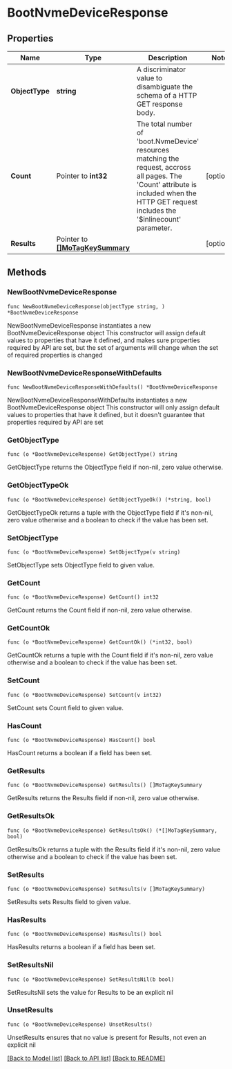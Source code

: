 # BootNvmeDeviceResponse

## Properties

Name | Type | Description | Notes
------------ | ------------- | ------------- | -------------
**ObjectType** | **string** | A discriminator value to disambiguate the schema of a HTTP GET response body. | 
**Count** | Pointer to **int32** | The total number of &#39;boot.NvmeDevice&#39; resources matching the request, accross all pages. The &#39;Count&#39; attribute is included when the HTTP GET request includes the &#39;$inlinecount&#39; parameter. | [optional] 
**Results** | Pointer to [**[]MoTagKeySummary**](mo.TagKeySummary.md) |  | [optional] 

## Methods

### NewBootNvmeDeviceResponse

`func NewBootNvmeDeviceResponse(objectType string, ) *BootNvmeDeviceResponse`

NewBootNvmeDeviceResponse instantiates a new BootNvmeDeviceResponse object
This constructor will assign default values to properties that have it defined,
and makes sure properties required by API are set, but the set of arguments
will change when the set of required properties is changed

### NewBootNvmeDeviceResponseWithDefaults

`func NewBootNvmeDeviceResponseWithDefaults() *BootNvmeDeviceResponse`

NewBootNvmeDeviceResponseWithDefaults instantiates a new BootNvmeDeviceResponse object
This constructor will only assign default values to properties that have it defined,
but it doesn't guarantee that properties required by API are set

### GetObjectType

`func (o *BootNvmeDeviceResponse) GetObjectType() string`

GetObjectType returns the ObjectType field if non-nil, zero value otherwise.

### GetObjectTypeOk

`func (o *BootNvmeDeviceResponse) GetObjectTypeOk() (*string, bool)`

GetObjectTypeOk returns a tuple with the ObjectType field if it's non-nil, zero value otherwise
and a boolean to check if the value has been set.

### SetObjectType

`func (o *BootNvmeDeviceResponse) SetObjectType(v string)`

SetObjectType sets ObjectType field to given value.


### GetCount

`func (o *BootNvmeDeviceResponse) GetCount() int32`

GetCount returns the Count field if non-nil, zero value otherwise.

### GetCountOk

`func (o *BootNvmeDeviceResponse) GetCountOk() (*int32, bool)`

GetCountOk returns a tuple with the Count field if it's non-nil, zero value otherwise
and a boolean to check if the value has been set.

### SetCount

`func (o *BootNvmeDeviceResponse) SetCount(v int32)`

SetCount sets Count field to given value.

### HasCount

`func (o *BootNvmeDeviceResponse) HasCount() bool`

HasCount returns a boolean if a field has been set.

### GetResults

`func (o *BootNvmeDeviceResponse) GetResults() []MoTagKeySummary`

GetResults returns the Results field if non-nil, zero value otherwise.

### GetResultsOk

`func (o *BootNvmeDeviceResponse) GetResultsOk() (*[]MoTagKeySummary, bool)`

GetResultsOk returns a tuple with the Results field if it's non-nil, zero value otherwise
and a boolean to check if the value has been set.

### SetResults

`func (o *BootNvmeDeviceResponse) SetResults(v []MoTagKeySummary)`

SetResults sets Results field to given value.

### HasResults

`func (o *BootNvmeDeviceResponse) HasResults() bool`

HasResults returns a boolean if a field has been set.

### SetResultsNil

`func (o *BootNvmeDeviceResponse) SetResultsNil(b bool)`

 SetResultsNil sets the value for Results to be an explicit nil

### UnsetResults
`func (o *BootNvmeDeviceResponse) UnsetResults()`

UnsetResults ensures that no value is present for Results, not even an explicit nil

[[Back to Model list]](../README.md#documentation-for-models) [[Back to API list]](../README.md#documentation-for-api-endpoints) [[Back to README]](../README.md)


